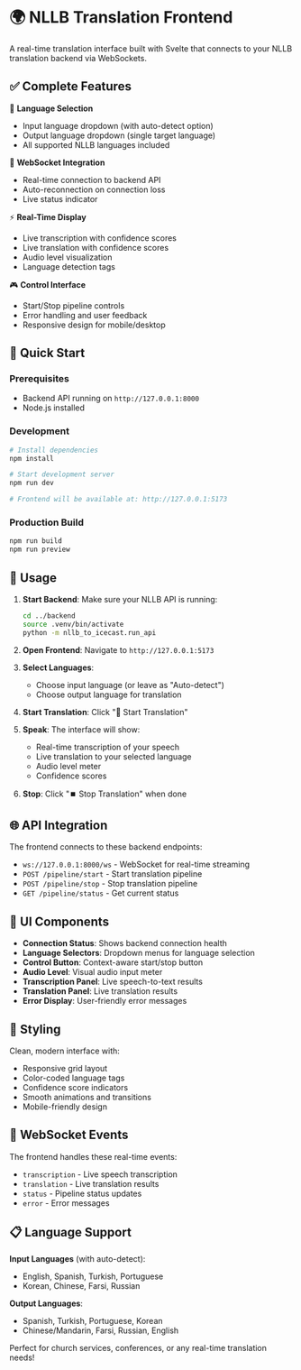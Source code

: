 # 🌍 NLLB Translation Frontend

A real-time translation interface built with Svelte that connects to your NLLB translation backend via WebSockets.

## ✅ Complete Features

🎤 **Language Selection**
- Input language dropdown (with auto-detect option)
- Output language dropdown (single target language)
- All supported NLLB languages included

🔌 **WebSocket Integration**
- Real-time connection to backend API
- Auto-reconnection on connection loss
- Live status indicator

⚡ **Real-Time Display**
- Live transcription with confidence scores
- Live translation with confidence scores
- Audio level visualization
- Language detection tags

🎮 **Control Interface**
- Start/Stop pipeline controls
- Error handling and user feedback
- Responsive design for mobile/desktop

## 🚀 Quick Start

### Prerequisites
- Backend API running on `http://127.0.0.1:8000`
- Node.js installed

### Development
```bash
# Install dependencies
npm install

# Start development server
npm run dev

# Frontend will be available at: http://127.0.0.1:5173
```

### Production Build
```bash
npm run build
npm run preview
```

## 🔧 Usage

1. **Start Backend**: Make sure your NLLB API is running:
   ```bash
   cd ../backend
   source .venv/bin/activate
   python -m nllb_to_icecast.run_api
   ```

2. **Open Frontend**: Navigate to `http://127.0.0.1:5173`

3. **Select Languages**:
   - Choose input language (or leave as "Auto-detect")
   - Choose output language for translation

4. **Start Translation**: Click "🎤 Start Translation"

5. **Speak**: The interface will show:
   - Real-time transcription of your speech
   - Live translation to your selected language
   - Audio level meter
   - Confidence scores

6. **Stop**: Click "⏹️ Stop Translation" when done

## 🌐 API Integration

The frontend connects to these backend endpoints:
- `ws://127.0.0.1:8000/ws` - WebSocket for real-time streaming
- `POST /pipeline/start` - Start translation pipeline
- `POST /pipeline/stop` - Stop translation pipeline
- `GET /pipeline/status` - Get current status

## 📱 UI Components

- **Connection Status**: Shows backend connection health
- **Language Selectors**: Dropdown menus for language selection
- **Control Button**: Context-aware start/stop button
- **Audio Level**: Visual audio input meter
- **Transcription Panel**: Live speech-to-text results
- **Translation Panel**: Live translation results
- **Error Display**: User-friendly error messages

## 🎨 Styling

Clean, modern interface with:
- Responsive grid layout
- Color-coded language tags
- Confidence score indicators
- Smooth animations and transitions
- Mobile-friendly design

## 🔄 WebSocket Events

The frontend handles these real-time events:
- `transcription` - Live speech transcription
- `translation` - Live translation results
- `status` - Pipeline status updates
- `error` - Error messages

## 📋 Language Support

**Input Languages** (with auto-detect):
- English, Spanish, Turkish, Portuguese
- Korean, Chinese, Farsi, Russian

**Output Languages**:
- Spanish, Turkish, Portuguese, Korean
- Chinese/Mandarin, Farsi, Russian, English

Perfect for church services, conferences, or any real-time translation needs!